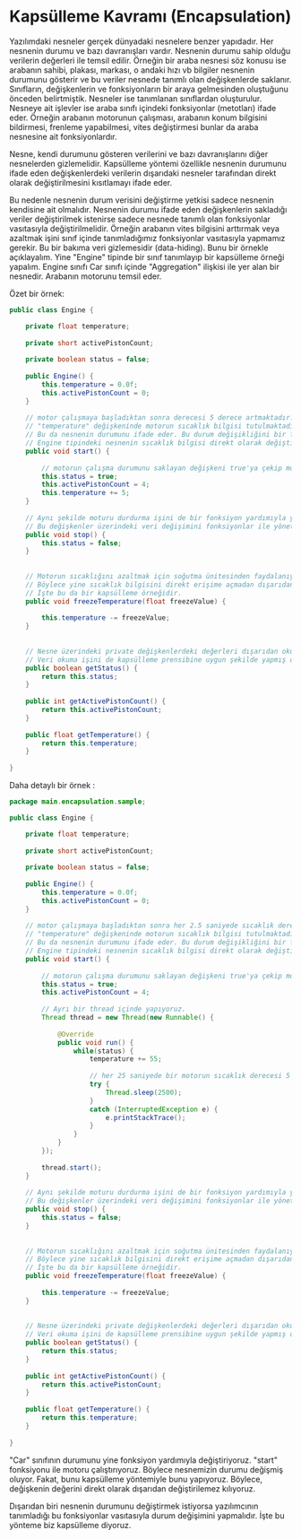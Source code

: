 # Kapsülleme Kavramı (Encapsulation)

Yazılımdaki nesneler gerçek dünyadaki nesnelere benzer yapıdadır. Her nesnenin durumu ve bazı davranışları vardır. Nesnenin durumu sahip olduğu verilerin değerleri ile temsil edilir. Örneğin bir araba nesnesi söz konusu ise arabanın sahibi, plakası, markası, o andaki hızı vb bilgiler nesnenin durumunu gösterir ve bu veriler nesnede tanımlı olan değişkenlerde saklanır. Sınıfların, değişkenlerin ve fonksiyonların bir araya gelmesinden oluştuğunu önceden belirtmiştik. Nesneler ise tanımlanan sınıflardan oluşturulur. Nesneye ait işlevler ise araba sınıfı içindeki fonksiyonlar (metotları) ifade eder. Örneğin arabanın motorunun çalışması, arabanın konum bilgisini bildirmesi, frenleme yapabilmesi, vites değiştirmesi bunlar da araba nesnesine ait fonksiyonlardır.

Nesne, kendi durumunu gösteren verilerini ve bazı davranışlarını diğer nesnelerden gizlemelidir. Kapsülleme yöntemi özellikle nesnenin durumunu ifade eden değişkenlerdeki verilerin dışarıdaki nesneler tarafından direkt olarak değiştirilmesini kısıtlamayı ifade eder.

Bu nedenle nesnenin durum verisini değiştirme yetkisi sadece nesnenin kendisine ait olmalıdır. Nesnenin durumu ifade eden değişkenlerin sakladığı veriler değiştirilmek istenirse sadece nesnede tanımlı olan fonksiyonlar vasıtasıyla değiştirilmelidir. Örneğin arabanın vites bilgisini arttırmak veya azaltmak işini sınıf içinde tanımladığımız fonksiyonlar vasıtasıyla yapmamız gerekir. Bu bir bakıma veri gizlemesidir (data-hiding). Bunu bir örnekle açıklayalım. Yine &quot;Engine&quot; tipinde bir sınıf tanımlayıp bir kapsülleme örneği yapalım. Engine sınıfı Car sınıfı içinde &quot;Aggregation&quot; ilişkisi ile yer alan bir nesnedir. Arabanın motorunu temsil eder.



Özet bir örnek:

````java
public class Engine {

	private float temperature;
	
	private short activePistonCount;
	
	private boolean status = false;
	
	public Engine() {
		this.temperature = 0.0f;
		this.activePistonCount = 0;
	}
	
	// motor çalışmaya başladıktan sonra derecesi 5 derece artmaktadır.
	// "temperature" değişkeninde motorun sıcaklık bilgisi tutulmaktadır.
	// Bu da nesnenin durumunu ifade eder. Bu durum değişikliğini bir fonksiyon yardımıyla yapıyoruz.
	// Engine tipindeki nesnenin sıcaklık bilgisi direkt olarak değiştirilemez. Bu kapsüllemeye iyi bir örnektir.
	public void start() {
		
		// motorun çalışma durumunu saklayan değişkeni true'ya çekip motorun çalışmaya başladığını belirtiyoruz.
		this.status = true;
		this.activePistonCount = 4;
		this.temperature += 5;
	}
	
	// Aynı şekilde moturu durdurma işini de bir fonksiyon yardımıyla yapıyoruz. 
	// Bu değişkenler üzerindeki veri değişimini fonksiyonlar ile yönetiyoruz.
	public void stop() {
		this.status = false;
	}
	
	
	// Motorun sıcaklığını azaltmak için soğutma ünitesinden faydalanıyoruz.
	// Böylece yine sıcaklık bilgisini direkt erişime açmadan dışarıdan bir fonksiyon yardımıyla değiştirilmesini sağlamış oluyoruz.
	// İşte bu da bir kapsülleme örneğidir.
	public void freezeTemperature(float freezeValue) {
		
		this.temperature -= freezeValue;
	}
	
	
	// Nesne üzerindeki private değişkenlerdeki değerleri dışarıdan okuyabilmek için yine fonksiyonlardan faydalanıyoruz.
	// Veri okuma işini de kapsülleme prensibine uygun şekilde yapmış oluyoruz.
	public boolean getStatus() {
		return this.status;
	}
	
	public int getActivePistonCount() {
		return this.activePistonCount;
	}
	
	public float getTemperature() {
		return this.temperature;
	}
	
}
````



Daha detaylı bir örnek :

````java
package main.encapsulation.sample;

public class Engine {

	private float temperature;
	
	private short activePistonCount;
	
	private boolean status = false;
	
	public Engine() {
		this.temperature = 0.0f;
		this.activePistonCount = 0;
	}
	
	// motor çalışmaya başladıktan sonra her 2.5 saniyede sıcaklık derecesi 5 derece artmaktadır.
	// "temperature" değişkeninde motorun sıcaklık bilgisi tutulmaktadır.
	// Bu da nesnenin durumunu ifade eder. Bu durum değişikliğini bir fonksiyon yardımıyla yapıyoruz.
	// Engine tipindeki nesnenin sıcaklık bilgisi direkt olarak değiştirilemez. Bu kapsüllemeye iyi bir örnektir.
	public void start() {
		
		// motorun çalışma durumunu saklayan değişkeni true'ya çekip motorun çalışmaya başladığını belirtiyoruz.
		this.status = true;
		this.activePistonCount = 4;
		
		// Ayrı bir thread içinde yapıyoruz.
		Thread thread = new Thread(new Runnable() {
			
			@Override
			public void run() {
				while(status) {
					temperature += 55;
					
					// her 25 saniyede bir motorun sıcaklık derecesi 5 derece artıyor.
					try {
						Thread.sleep(2500);
					} 
					catch (InterruptedException e) {
						e.printStackTrace();
					}
				}
			}
		});
		
		thread.start();
	}
	
	// Aynı şekilde moturu durdurma işini de bir fonksiyon yardımıyla yapıyoruz. 
	// Bu değişkenler üzerindeki veri değişimini fonksiyonlar ile yönetiyoruz.
	public void stop() {
		this.status = false;
	}
	
	
	// Motorun sıcaklığını azaltmak için soğutma ünitesinden faydalanıyoruz.
	// Böylece yine sıcaklık bilgisini direkt erişime açmadan dışarıdan bir fonksiyon yardımıyla değiştirilmesini sağlamış oluyoruz.
	// İşte bu da bir kapsülleme örneğidir.
	public void freezeTemperature(float freezeValue) {
		
		this.temperature -= freezeValue;
	}
	
	
	// Nesne üzerindeki private değişkenlerdeki değerleri dışarıdan okuyabilmek için yine fonksiyonlardan faydalanıyoruz.
	// Veri okuma işini de kapsülleme prensibine uygun şekilde yapmış oluyoruz.
	public boolean getStatus() {
		return this.status;
	}
	
	public int getActivePistonCount() {
		return this.activePistonCount;
	}
	
	public float getTemperature() {
		return this.temperature;
	}
	
}
````

&quot;Car&quot; sınıfının durumunu yine fonksiyon yardımıyla değiştiriyoruz. &quot;start&quot; fonksiyonu ile motoru çalıştırıyoruz. Böylece nesnemizin durumu değişmiş oluyor. Fakat, bunu kapsülleme yöntemiyle bunu yapıyoruz. Böylece, değişkenin değerini direkt olarak dışarıdan değiştirilemez kılıyoruz.

Dışarıdan biri nesnenin durumunu değiştirmek istiyorsa yazılımcının tanımladığı bu fonksiyonlar vasıtasıyla durum değişimini yapmalıdır. İşte bu yönteme biz kapsülleme diyoruz.

